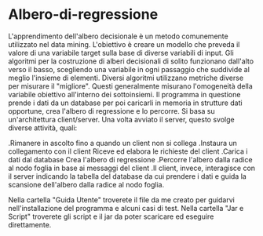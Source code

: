 # Albero-di-regressione
L'apprendimento dell'albero decisionale è un metodo comunemente utilizzato nel data mining. L'obiettivo è creare un modello che preveda il valore di una variabile target sulla base di diverse variabili di input. Gli algoritmi per la costruzione di alberi decisionali di solito funzionano dall'alto verso il basso, scegliendo una variabile in ogni passaggio che suddivide al meglio l'insieme di elementi. Diversi algoritmi utilizzano metriche diverse per misurare il "migliore". Questi generalmente misurano l'omogeneità della variabile obiettivo all'interno dei sottoinsiemi. Il programma in questione prende i dati da un database per poi caricarli in memoria in strutture dati opportune, crea l'albero di regressione e lo percorre. Si basa su un'architettura client/server. Una volta avviato il server, questo svolge diverse attività, quali:  

.Rimanere in ascolto fino a quando un client non si collega 
.Instaura un collegamento con il client Riceve ed elabora le richieste del client 
.Carica i dati dal database Crea l'albero di regressione 
.Percorre l'albero dalla radice al nodo foglia in base ai messaggi del client 
.Il client, invece, interagisce con il server indicando la tabella del database da cui prendere i dati e guida la scansione dell'albero dalla radice al nodo foglia. 

Nella cartella "Guida Utente" troverete il file da me creato per guidarvi nell'installazione del programma e alcuni casi di test. Nella cartella "Jar e Script" troverete gli script e il jar da poter scaricare ed eseguire direttamente.
